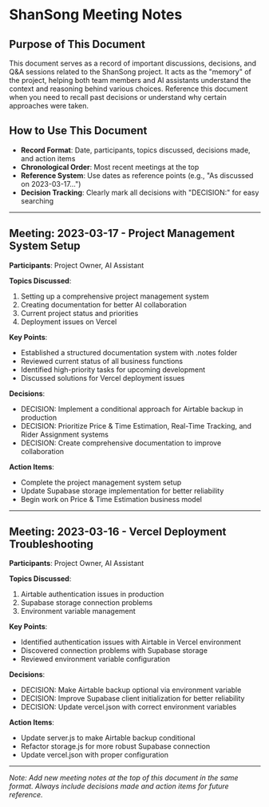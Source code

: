 # ShanSong Meeting Notes

## Purpose of This Document
This document serves as a record of important discussions, decisions, and Q&A sessions related to the ShanSong project. It acts as the "memory" of the project, helping both team members and AI assistants understand the context and reasoning behind various choices. Reference this document when you need to recall past decisions or understand why certain approaches were taken.

## How to Use This Document
- **Record Format**: Date, participants, topics discussed, decisions made, and action items
- **Chronological Order**: Most recent meetings at the top
- **Reference System**: Use dates as reference points (e.g., "As discussed on 2023-03-17...")
- **Decision Tracking**: Clearly mark all decisions with "DECISION:" for easy searching

---

## Meeting: 2023-03-17 - Project Management System Setup

**Participants**: Project Owner, AI Assistant

**Topics Discussed**:
1. Setting up a comprehensive project management system
2. Creating documentation for better AI collaboration
3. Current project status and priorities
4. Deployment issues on Vercel

**Key Points**:
- Established a structured documentation system with .notes folder
- Reviewed current status of all business functions
- Identified high-priority tasks for upcoming development
- Discussed solutions for Vercel deployment issues

**Decisions**:
- DECISION: Implement a conditional approach for Airtable backup in production
- DECISION: Prioritize Price & Time Estimation, Real-Time Tracking, and Rider Assignment systems
- DECISION: Create comprehensive documentation to improve collaboration

**Action Items**:
- Complete the project management system setup
- Update Supabase storage implementation for better reliability
- Begin work on Price & Time Estimation business model

---

## Meeting: 2023-03-16 - Vercel Deployment Troubleshooting

**Participants**: Project Owner, AI Assistant

**Topics Discussed**:
1. Airtable authentication issues in production
2. Supabase storage connection problems
3. Environment variable management

**Key Points**:
- Identified authentication issues with Airtable in Vercel environment
- Discovered connection problems with Supabase storage
- Reviewed environment variable configuration

**Decisions**:
- DECISION: Make Airtable backup optional via environment variable
- DECISION: Improve Supabase client initialization for better reliability
- DECISION: Update vercel.json with correct environment variables

**Action Items**:
- Update server.js to make Airtable backup conditional
- Refactor storage.js for more robust Supabase connection
- Update vercel.json with proper configuration

---

*Note: Add new meeting notes at the top of this document in the same format. Always include decisions made and action items for future reference.* 